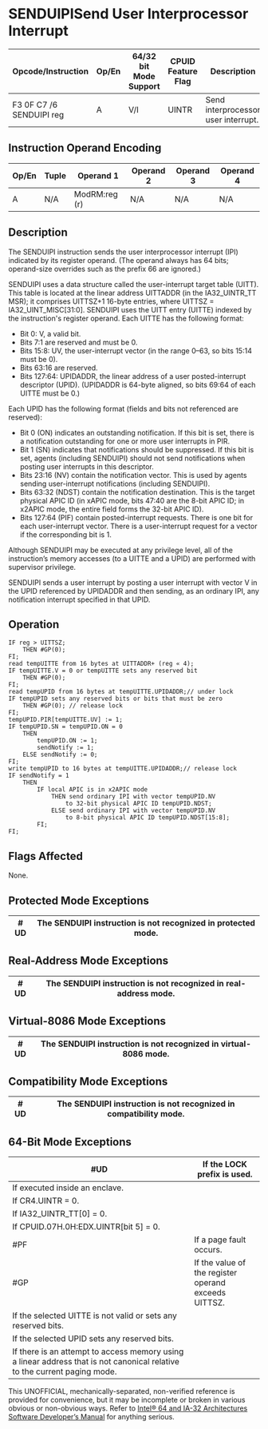 # SENDUIPI**Send User Interprocessor Interrupt**

| Opcode/Instruction       | Op/En | 64/32 bit Mode Support | CPUID Feature Flag | Description                         |
| ------------------------ | ----- | ---------------------- | ------------------ | ----------------------------------- |
| F3 0F C7 /6 SENDUIPI reg | A     | V/I                    | UINTR              | Send interprocessor user interrupt. |

## Instruction Operand Encoding

| Op/En | Tuple | Operand 1     | Operand 2 | Operand 3 | Operand 4 |
| ----- | ----- | ------------- | --------- | --------- | --------- |
| A     | N/A   | ModRM:reg (r) | N/A       | N/A       | N/A       |

## Description

The SENDUIPI instruction sends the user interprocessor interrupt (IPI) indicated by its register operand. (The operand always has 64 bits; operand-size overrides such as the prefix 66 are ignored.)

SENDUIPI uses a data structure called the user-interrupt target table (UITT). This table is located at the linear address UITTADDR (in the IA32_UINTR_TT MSR); it comprises UITTSZ+1 16-byte entries, where UITTSZ = IA32_UINT_MISC[31:0]. SENDUIPI uses the UITT entry (UITTE) indexed by the instruction's register operand. Each UITTE has the following format:

- Bit 0: V, a valid bit.
- Bits 7:1 are reserved and must be 0.
- Bits 15:8: UV, the user-interrupt vector (in the range 0–63, so bits 15:14 must be 0).
- Bits 63:16 are reserved.
- Bits 127:64: UPIDADDR, the linear address of a user posted-interrupt descriptor (UPID). (UPIDADDR is 64-byte aligned, so bits 69:64 of each UITTE must be 0.)

Each UPID has the following format (fields and bits not referenced are reserved):

- Bit 0 (ON) indicates an outstanding notification. If this bit is set, there is a notification outstanding for one or more user interrupts in PIR.
- Bit 1 (SN) indicates that notifications should be suppressed. If this bit is set, agents (including SENDUIPI) should not send notifications when posting user interrupts in this descriptor.
- Bits 23:16 (NV) contain the notification vector. This is used by agents sending user-interrupt notifications (including SENDUIPI).
- Bits 63:32 (NDST) contain the notification destination. This is the target physical APIC ID (in xAPIC mode, bits 47:40 are the 8-bit APIC ID; in x2APIC mode, the entire field forms the 32-bit APIC ID).
- Bits 127:64 (PIF) contain posted-interrupt requests. There is one bit for each user-interrupt vector. There is a user-interrupt request for a vector if the corresponding bit is 1.

Although SENDUIPI may be executed at any privilege level, all of the instruction’s memory accesses (to a UITTE and a UPID) are performed with supervisor privilege.

SENDUIPI sends a user interrupt by posting a user interrupt with vector V in the UPID referenced by UPIDADDR and then sending, as an ordinary IPI, any notification interrupt specified in that UPID.

## Operation

```
IF reg > UITTSZ;
    THEN #​​​​GP(0);
FI;
read tempUITTE from 16 bytes at UITTADDR+ (reg « 4);
IF tempUITTE.V = 0 or tempUITTE sets any reserved bit
    THEN #​​​​GP(0);
FI;
read tempUPID from 16 bytes at tempUITTE.UPIDADDR;// under lock
IF tempUPID sets any reserved bits or bits that must be zero
    THEN #​​​​GP(0); // release lock
FI;
tempUPID.PIR[tempUITTE.UV] := 1;
IF tempUPID.SN = tempUPID.ON = 0
    THEN
        tempUPID.ON := 1;
        sendNotify := 1;
    ELSE sendNotify := 0;
FI;
write tempUPID to 16 bytes at tempUITTE.UPIDADDR;// release lock
IF sendNotify = 1
    THEN
        IF local APIC is in x2APIC mode
            THEN send ordinary IPI with vector tempUPID.NV
                to 32-bit physical APIC ID tempUPID.NDST;
            ELSE send ordinary IPI with vector tempUPID.NV
                to 8-bit physical APIC ID tempUPID.NDST[15:8];
        FI;
FI;

```

## Flags Affected

None.

## Protected Mode Exceptions

| #​​​UD | The SENDUIPI instruction is not recognized in protected mode. |
| ------ | ------------------------------------------------------------- |

## Real-Address Mode Exceptions

| #​​​UD | The SENDUIPI instruction is not recognized in real-address mode. |
| ------ | ---------------------------------------------------------------- |

## Virtual-8086 Mode Exceptions

| #​​​UD | The SENDUIPI instruction is not recognized in virtual-8086 mode. |
| ------ | ---------------------------------------------------------------- |

## Compatibility Mode Exceptions

| #​​​UD | The SENDUIPI instruction is not recognized in compatibility mode. |
| ------ | ----------------------------------------------------------------- |

## 64-Bit Mode Exceptions

| #​​​UD                                                                                                                    | If the LOCK prefix is used.                          |
| ------------------------------------------------------------------------------------------------------------------------- | ---------------------------------------------------- |
| If executed inside an enclave.                                                                                            |
| If CR4.UINTR = 0.                                                                                                         |
| If IA32_UINTR_TT[0] = 0.                                                                                                  |
| If CPUID.07H.0H:EDX.UINTR[bit 5] = 0.                                                                                     |
| \#​PF                                                                                                                     | If a page fault occurs.                              |
| \#​​​​GP                                                                                                                  | If the value of the register operand exceeds UITTSZ. |
| If the selected UITTE is not valid or sets any reserved bits.                                                             |
| If the selected UPID sets any reserved bits.                                                                              |
| If there is an attempt to access memory using a linear address that is not canonical relative to the current paging mode. |

This UNOFFICIAL, mechanically-separated, non-verified reference is provided for convenience, but it may be
incomplete or broken in various obvious or non-obvious
ways. Refer to [Intel® 64 and IA-32 Architectures Software Developer’s Manual](https://software.intel.com/en-us/download/intel-64-and-ia-32-architectures-sdm-combined-volumes-1-2a-2b-2c-2d-3a-3b-3c-3d-and-4) for anything serious.
